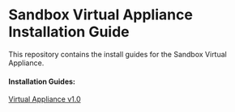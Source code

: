 Sandbox Virtual Appliance Installation Guide
=============================================

This repository contains the install guides for the Sandbox Virtual Appliance.

#### Installation Guides:
[Virtual Appliance v1.0](https://github.com/getsandbox/sandbox-virtualappliance/tree/1.0)






